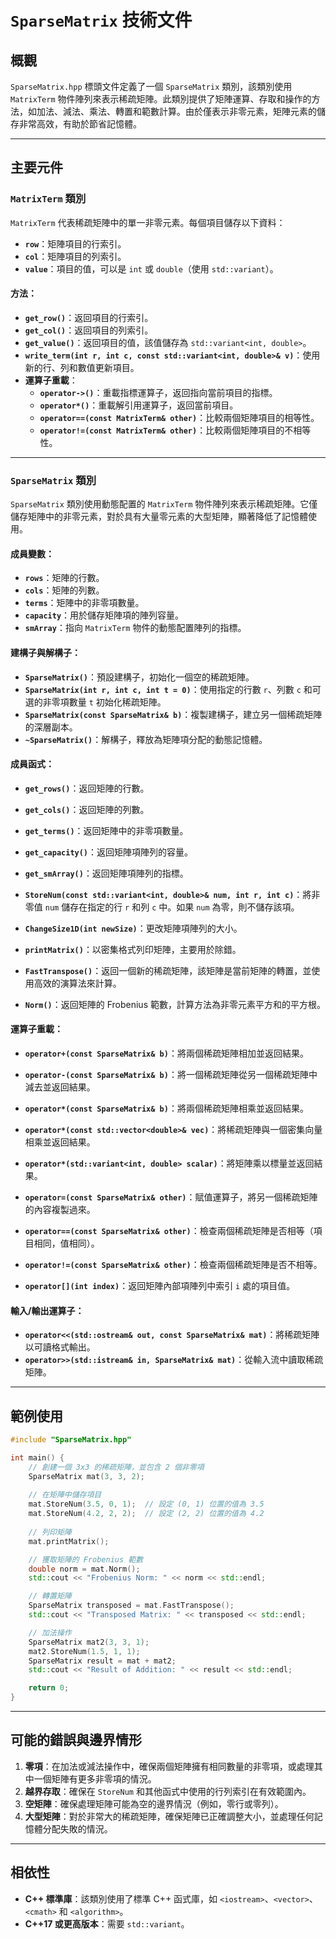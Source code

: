 # `SparseMatrix` 技術文件

## 概觀

`SparseMatrix.hpp` 標頭文件定義了一個 `SparseMatrix` 類別，該類別使用 `MatrixTerm` 物件陣列來表示稀疏矩陣。此類別提供了矩陣運算、存取和操作的方法，如加法、減法、乘法、轉置和範數計算。由於僅表示非零元素，矩陣元素的儲存非常高效，有助於節省記憶體。

---

## 主要元件

### `MatrixTerm` 類別

`MatrixTerm` 代表稀疏矩陣中的單一非零元素。每個項目儲存以下資料：
- **`row`**：矩陣項目的行索引。
- **`col`**：矩陣項目的列索引。
- **`value`**：項目的值，可以是 `int` 或 `double`（使用 `std::variant`）。

#### 方法：
- **`get_row()`**：返回項目的行索引。
- **`get_col()`**：返回項目的列索引。
- **`get_value()`**：返回項目的值，該值儲存為 `std::variant<int, double>`。
- **`write_term(int r, int c, const std::variant<int, double>& v)`**：使用新的行、列和數值更新項目。
- **運算子重載**：
  - **`operator->()`**：重載指標運算子，返回指向當前項目的指標。
  - **`operator*()`**：重載解引用運算子，返回當前項目。
  - **`operator==(const MatrixTerm& other)`**：比較兩個矩陣項目的相等性。
  - **`operator!=(const MatrixTerm& other)`**：比較兩個矩陣項目的不相等性。

---

### `SparseMatrix` 類別

`SparseMatrix` 類別使用動態配置的 `MatrixTerm` 物件陣列來表示稀疏矩陣。它僅儲存矩陣中的非零元素，對於具有大量零元素的大型矩陣，顯著降低了記憶體使用。

#### 成員變數：
- **`rows`**：矩陣的行數。
- **`cols`**：矩陣的列數。
- **`terms`**：矩陣中的非零項數量。
- **`capacity`**：用於儲存矩陣項的陣列容量。
- **`smArray`**：指向 `MatrixTerm` 物件的動態配置陣列的指標。

#### 建構子與解構子：
- **`SparseMatrix()`**：預設建構子，初始化一個空的稀疏矩陣。
- **`SparseMatrix(int r, int c, int t = 0)`**：使用指定的行數 `r`、列數 `c` 和可選的非零項數量 `t` 初始化稀疏矩陣。
- **`SparseMatrix(const SparseMatrix& b)`**：複製建構子，建立另一個稀疏矩陣的深層副本。
- **`~SparseMatrix()`**：解構子，釋放為矩陣項分配的動態記憶體。

#### 成員函式：
- **`get_rows()`**：返回矩陣的行數。
- **`get_cols()`**：返回矩陣的列數。
- **`get_terms()`**：返回矩陣中的非零項數量。
- **`get_capacity()`**：返回矩陣項陣列的容量。
- **`get_smArray()`**：返回矩陣項陣列的指標。

- **`StoreNum(const std::variant<int, double>& num, int r, int c)`**：將非零值 `num` 儲存在指定的行 `r` 和列 `c` 中。如果 `num` 為零，則不儲存該項。
  
- **`ChangeSize1D(int newSize)`**：更改矩陣項陣列的大小。
  
- **`printMatrix()`**：以密集格式列印矩陣，主要用於除錯。

- **`FastTranspose()`**：返回一個新的稀疏矩陣，該矩陣是當前矩陣的轉置，並使用高效的演算法來計算。

- **`Norm()`**：返回矩陣的 Frobenius 範數，計算方法為非零元素平方和的平方根。

#### 運算子重載：
- **`operator+(const SparseMatrix& b)`**：將兩個稀疏矩陣相加並返回結果。
- **`operator-(const SparseMatrix& b)`**：將一個稀疏矩陣從另一個稀疏矩陣中減去並返回結果。
- **`operator*(const SparseMatrix& b)`**：將兩個稀疏矩陣相乘並返回結果。
- **`operator*(const std::vector<double>& vec)`**：將稀疏矩陣與一個密集向量相乘並返回結果。
- **`operator*(std::variant<int, double> scalar)`**：將矩陣乘以標量並返回結果。

- **`operator=(const SparseMatrix& other)`**：賦值運算子，將另一個稀疏矩陣的內容複製過來。
- **`operator==(const SparseMatrix& other)`**：檢查兩個稀疏矩陣是否相等（項目相同，值相同）。
- **`operator!=(const SparseMatrix& other)`**：檢查兩個稀疏矩陣是否不相等。
- **`operator[](int index)`**：返回矩陣內部項陣列中索引 `i` 處的項目值。

#### 輸入/輸出運算子：
- **`operator<<(std::ostream& out, const SparseMatrix& mat)`**：將稀疏矩陣以可讀格式輸出。
- **`operator>>(std::istream& in, SparseMatrix& mat)`**：從輸入流中讀取稀疏矩陣。

---

## 範例使用

```cpp
#include "SparseMatrix.hpp"

int main() {
    // 創建一個 3x3 的稀疏矩陣，並包含 2 個非零項
    SparseMatrix mat(3, 3, 2);
    
    // 在矩陣中儲存項目
    mat.StoreNum(3.5, 0, 1);  // 設定 (0, 1) 位置的值為 3.5
    mat.StoreNum(4.2, 2, 2);  // 設定 (2, 2) 位置的值為 4.2
    
    // 列印矩陣
    mat.printMatrix();

    // 獲取矩陣的 Frobenius 範數
    double norm = mat.Norm();
    std::cout << "Frobenius Norm: " << norm << std::endl;

    // 轉置矩陣
    SparseMatrix transposed = mat.FastTranspose();
    std::cout << "Transposed Matrix: " << transposed << std::endl;

    // 加法操作
    SparseMatrix mat2(3, 3, 1);
    mat2.StoreNum(1.5, 1, 1);
    SparseMatrix result = mat + mat2;
    std::cout << "Result of Addition: " << result << std::endl;

    return 0;
}
```

---

## 可能的錯誤與邊界情形

1. **零項**：在加法或減法操作中，確保兩個矩陣擁有相同數量的非零項，或處理其中一個矩陣有更多非零項的情況。
2. **越界存取**：確保在 `StoreNum` 和其他函式中使用的行列索引在有效範圍內。
3. **空矩陣**：確保處理矩陣可能為空的邊界情況（例如，零行或零列）。
4. **大型矩陣**：對於非常大的稀疏矩陣，確保矩陣已正確調整大小，並處理任何記憶體分配失敗的情況。

---

## 相依性

- **C++ 標準庫**：該類別使用了標準 C++ 函式庫，如 `<iostream>`、`<vector>`、`<cmath>` 和 `<algorithm>`。
- **C++17 或更高版本**：需要 `std::variant`。
